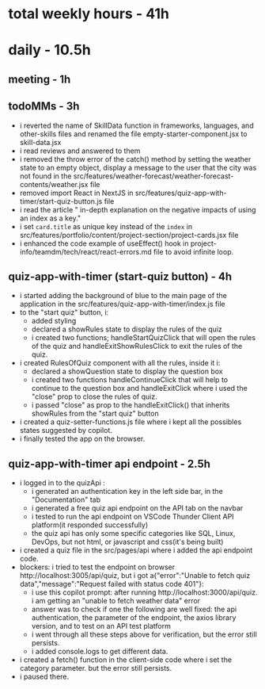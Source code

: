 # total weekly hours - 41h

# daily - 10.5h

## meeting - 1h

## todoMMs - 3h
* i reverted the name of SkillData function in frameworks, languages, and other-skills files and renamed the file empty-starter-component.jsx to skill-data.jsx
* i read reviews and answered to them
* i removed the throw error of the catch() method by setting the weather state to an empty object, display a message to the user that the city was not found in the src/features/weather-forecast/weather-forecast-contents/weather.jsx file
* removed import React in NextJS in src/features/quiz-app-with-timer/start-quiz-button.js file
* i read the article " in-depth explanation on the negative impacts of using an index as a key."
* i set `card.title` as unique key instead of the `index` in src/features/portfolio/content/project-section/project-cards.jsx file
* i enhanced the code example of useEffect() hook in project-info/teamdm/tech/react/react-errors.md file to avoid infinite loop.

## quiz-app-with-timer (start-quiz button) - 4h
* i started adding the background of blue to the main page of the application in the src/features/quiz-app-with-timer/index.js file
* to the "start quiz" button, i:
  * added styling
  * declared a showRules state to display the rules of the quiz
  * i created two functions; handleStartQuizClick that will open the rules of the quiz and handleExitShowRulesClick to exit the rules of the quiz. 
* i created RulesOfQuiz component with all the rules, inside it i:
  * declared a showQuestion state to display the question box
  * i created two functions handleContinueClick that will help to continue to the question box and  handleExitClick where i used the "close" prop to close the rules of quiz.
  * i passed "close" as prop to the handleExitClick() that inherits showRules from the "start quiz" button 
* i created a quiz-setter-functions.js file where i kept all the possibles states suggested by copilot.
* i finally tested the app on the browser.

## quiz-app-with-timer api endpoint - 2.5h
* i logged in to the quizApi :
  * i generated an authentication key in the left side bar, in the "Documentation" tab
  * i generated a free quiz api endpoint on the API tab on the navbar
  * i tested to run the api endpoint on VSCode Thunder Client API platform(it responded successfully)
  * the quiz api has only some specific categories like SQL, Linux, DevOps, but not html, or javascript and css(it's being built)
* i created a quiz file in the src/pages/api where i added the api endpoint code.
* blockers: i tried to test the endpoint on browser http://localhost:3005/api/quiz, but i got a{"error":"Unable to fetch quiz data","message":"Request failed with status code 401"}:
  * i use this copilot prompt: after running http://localhost:3000/api/quiz. i am getting an "unable to fetch weather data" error
  * answer was to check if one the following are well fixed: the api authentication, the parameter of the endpoint, the axios library version, and to test on an API test platform
  * i went through all these steps above for verification, but the error still persists.
  * i added console.logs to get different data.
* i created a fetch() function in the client-side code where i set the category parameter. but the error still persists.
* i paused there.